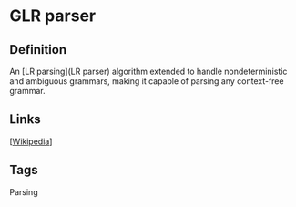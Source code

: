 # GLR parser

## Definition
An [LR parsing](LR parser) algorithm extended to handle nondeterministic and ambiguous grammars, making it capable of parsing any context-free grammar.

## Links


[[Wikipedia](http://en.wikipedia.org/wiki/Glr_parser)]

## Tags
Parsing


